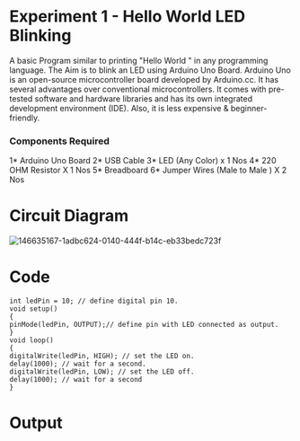 # Experiment 1 - Hello World LED Blinking

A basic Program similar to printing "Hello World " in any programming language. 
The Aim is to blink an LED using Arduino Uno Board. Arduino Uno is an open-source microcontroller board developed by Arduino.cc.
It has several advantages over conventional microcontrollers. It comes with pre-tested software and hardware libraries and has its own integrated development environment (IDE). 
Also, it is less expensive & beginner-friendly.

### Components Required 

1* Arduino Uno Board
2* USB Cable
3* LED (Any Color) x 1 Nos
4* 220 OHM Resistor X 1 Nos
5* Breadboard
6* Jumper Wires (Male to Male ) X 2 Nos

# Circuit Diagram

![146635167-1adbc624-0140-444f-b14c-eb33bedc723f](https://user-images.githubusercontent.com/76148902/146767091-15fe3110-a9f5-4a37-b680-3560c84ad473.png)


# Code

```
int ledPin = 10; // define digital pin 10.
void setup()
{
pinMode(ledPin, OUTPUT);// define pin with LED connected as output.
}
void loop()
{
digitalWrite(ledPin, HIGH); // set the LED on.
delay(1000); // wait for a second.
digitalWrite(ledPin, LOW); // set the LED off.
delay(1000); // wait for a second
}
```

# Output


